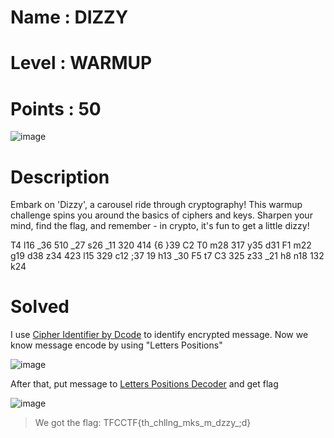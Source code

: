 # Name : DIZZY
# Level : WARMUP
# Points : 50

![image](https://github.com/Kayiyan/CTF_Team/assets/60804710/0aea5b38-4284-470d-87a0-a945b66c2f71)


# Description #

Embark on 'Dizzy', a carousel ride through cryptography! This warmup challenge spins you around the basics of ciphers and keys. Sharpen your mind, find the flag, and remember - in crypto, it's fun to get a little dizzy!

T4 l16 _36 510 _27 s26 _11 320 414 {6 }39 C2 T0 m28 317 y35 d31 F1 m22 g19 d38 z34 423 l15 329 c12 ;37 19 h13 _30 F5 t7 C3 325 z33 _21 h8 n18 132 k24

# Solved #

I use [Cipher Identifier by Dcode](https://www.dcode.fr/cipher-identifier) to identify encrypted message. Now we know message encode by using "Letters Positions"

![image](https://github.com/Kayiyan/CTF_Team/assets/60804710/5d74d6ff-2a96-4f53-9165-c0377c682f1c)

After that, put message to [Letters Positions Decoder](https://www.dcode.fr/letter-positions) and get flag

![image](https://github.com/Kayiyan/CTF_Team/assets/60804710/9f865442-56d8-4f74-a406-4faf5d75b6dc)

> We got the flag: TFCCTF{th_chllng_mks_m_dzzy_;d}
